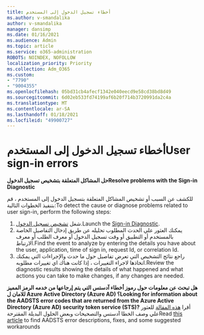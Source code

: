 ```yaml
---
title: أخطاء تسجيل الدخول إلى المستخدم
ms.author: v-smandalika
author: v-smandalika
manager: dansimp
ms.date: 01/16/2021
ms.audience: Admin
ms.topic: article
ms.service: o365-administration
ROBOTS: NOINDEX, NOFOLLOW
localization_priority: Priority
ms.collection: Adm_O365
ms.custom:
- "7790"
- "9004355"
ms.openlocfilehash: 05bd31cb4afecf1342e040eecd9e58cd38bd8d49
ms.sourcegitcommit: 6d02eb533fd74199af6b20f714b3720991da2c4a
ms.translationtype: MT
ms.contentlocale: ar-SA
ms.lasthandoff: 01/18/2021
ms.locfileid: "49900727"
---
```

# <a name="user-sign-in-errors"></a><span data-ttu-id="4975e-102">أخطاء تسجيل الدخول إلى المستخدم</span><span class="sxs-lookup"><span data-stu-id="4975e-102">User sign-in errors</span></span>

<span data-ttu-id="4975e-103">**حل المشاكل المتعلقة بتشخيص تسجيل الدخول**</span><span class="sxs-lookup"><span data-stu-id="4975e-103">**Resolve problems with the Sign-in Diagnostic**</span></span>

<span data-ttu-id="4975e-104">للكشف عن السبب أو تشخيص المشاكل المتعلقة بتسجيل الدخول إلى المستخدم ، قم بتنفيذ الخطوات التالية:</span><span class="sxs-lookup"><span data-stu-id="4975e-104">To detect the cause or diagnose problems related to user sign-in, perform the following steps:</span></span>

1. <span data-ttu-id="4975e-105">شغل [تشخيص تسجيل الدخول](https://ms.portal.azure.com/#blade/Microsoft_AAD_IAM/ActiveDirectoryMenuBlade/diagnose/symptomId/ms_aad_dxp_signin_caDiagnoseAndSolveSummarySymptom).</span><span class="sxs-lookup"><span data-stu-id="4975e-105">Launch the [Sign-in Diagnostic](https://ms.portal.azure.com/#blade/Microsoft_AAD_IAM/ActiveDirectoryMenuBlade/diagnose/symptomId/ms_aad_dxp_signin_caDiagnoseAndSolveSummarySymptom).</span></span>
2. <span data-ttu-id="4975e-106">يمكنك العثور علي الحدث المطلوب تحليله عن طريق إدخال التفاصيل الخاصة بالمستخدم أو التطبيق أو وقت تسجيل الدخول أو معرف الطلب أو معرف الارتباط.</span><span class="sxs-lookup"><span data-stu-id="4975e-106">Find the event to analyze by entering the details you have about the user, application, time of sign in, request Id, or correlation Id.</span></span>
3. <span data-ttu-id="4975e-107">راجع نتائج التشخيص التي تعرض تفاصيل حول ما حدث والإجراءات التي يمكنك اتخاذها لاجراء التغييرات ، إذا كانت هناك اي تغييرات مطلوبه.</span><span class="sxs-lookup"><span data-stu-id="4975e-107">Review the diagnostic results showing the details of what happened and what actions you can take to make changes, if any changes are needed.</span></span>

<span data-ttu-id="4975e-108">**هل تبحث عن معلومات حول رموز أخطاء آدستس التي يتم إرجاعها من خدمه الرمز المميز للامان ل Azure Active Directory (Azure AD) ؟**</span><span class="sxs-lookup"><span data-stu-id="4975e-108">**Looking for information about the AADSTS error codes that are returned from the Azure Active Directory (Azure AD) security token service (STS)?**</span></span> <span data-ttu-id="4975e-109">أقرا [هذه المقالة](https://docs.microsoft.com/azure/active-directory/develop/reference-aadsts-error-codes) للعثور علي وصف الخطا آدستس والتصحيحات وبعض الحلول البديلة المقترحة</span><span class="sxs-lookup"><span data-stu-id="4975e-109">Read [this article](https://docs.microsoft.com/azure/active-directory/develop/reference-aadsts-error-codes) to find AADSTS error descriptions, fixes, and some suggested workarounds</span></span>